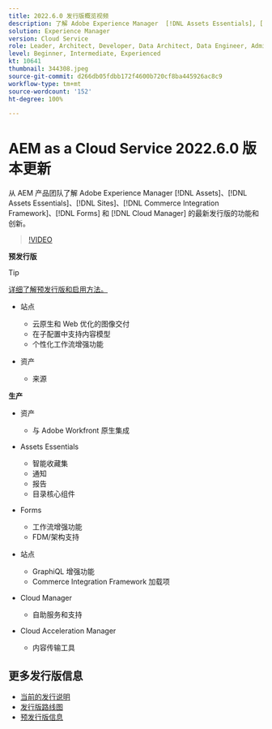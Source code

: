 ```yaml
---
title: 2022.6.0 发行版概览视频
description: 了解 Adobe Experience Manager  [!DNL Assets Essentials], [!DNL Sites], [!DNL Screens], [!DNL Forms]  和  [!DNL Cloud Foundation] 的 2022-6-0 发行版的最新功能和创新。
solution: Experience Manager
version: Cloud Service
role: Leader, Architect, Developer, Data Architect, Data Engineer, Admin, User
level: Beginner, Intermediate, Experienced
kt: 10641
thumbnail: 344308.jpeg
source-git-commit: d266db05fdbb172f4600b720cf8ba445926ac8c9
workflow-type: tm+mt
source-wordcount: '152'
ht-degree: 100%

---
```


# AEM as a Cloud Service 2022.6.0 版本更新

从 AEM 产品团队了解 Adobe Experience Manager [!DNL Assets]、[!DNL Assets Essentials]、[!DNL Sites]、[!DNL Commerce Integration Framework]、[!DNL Forms] 和 [!DNL Cloud Manager] 的最新发行版的功能和创新。

>[!VIDEO](https://video.tv.adobe.com/v/344308/?quality=12&learn=on)

**预发行版**

>[!TIP]
>
>[详细了解预发行版和启用方法。](https://experienceleague.adobe.com/docs/experience-manager-cloud-service/content/release-notes/prerelease.html?lang=zh-Hans)

* 站点
   * 云原生和 Web 优化的图像交付
   * 在子配置中支持内容模型
   * 个性化工作流增强功能

* 资产
   * 来源

**生产**

* 资产
   * 与 Adobe Workfront 原生集成

* Assets Essentials
   * 智能收藏集
   * 通知
   * 报告
   * 目录核心组件

* Forms
   * 工作流增强功能
   * FDM/架构支持

* 站点
   * GraphiQL 增强功能
   * Commerce Integration Framework 加载项

* Cloud Manager
   * 自助服务和支持

* Cloud Acceleration Manager
   * 内容传输工具

<!-- Have questions about the release?  Discuss the release in [Experience League Communities](https://adobe.ly/3NDPR8Y). -->

## 更多发行版信息

* [当前的发行说明](https://experienceleague.adobe.com/docs/experience-manager-cloud-service/content/release-notes/home.html?lang=zh-Hans)
* [发行版路线图](https://experienceleague.adobe.com/docs/experience-manager-release-information/aem-release-updates/update-releases-roadmap.html?lang=zh-Hans)
* [预发行版信息](https://experienceleague.adobe.com/docs/experience-manager-cloud-service/content/release-notes/prerelease.html)
